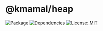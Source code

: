 # @kmamal/heap

[![Package](https://img.shields.io/npm/v/%2540kmamal%252Fheap)](https://www.npmjs.com/package/@kmamal/heap)
[![Dependencies](https://img.shields.io/librariesio/release/npm/@kmamal/heap)](https://libraries.io/npm/@kmamal%2Fheap)
[![License: MIT](https://img.shields.io/badge/License-MIT-yellow.svg)](https://opensource.org/licenses/MIT)
